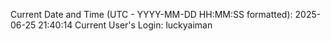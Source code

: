 Current Date and Time (UTC - YYYY-MM-DD HH:MM:SS formatted): 2025-06-25 21:40:14
Current User's Login: luckyaiman
